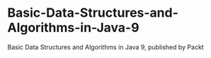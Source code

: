 # Basic-Data-Structures-and-Algorithms-in-Java-9
Basic Data Structures and Algorithms in Java 9, published by Packt

